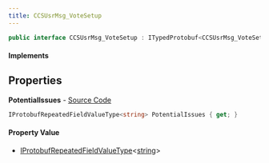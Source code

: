 ```yaml
---
title: CCSUsrMsg_VoteSetup
---
```


```csharp
public interface CCSUsrMsg_VoteSetup : ITypedProtobuf<CCSUsrMsg_VoteSetup>, INativeHandle, INetMessage<CCSUsrMsg_VoteSetup>, IDisposable
```

#### Implements

## Properties

**PotentialIssues** - [Source Code](https://github.com/swiftly-solution/swiftlys2/blob/main/managed/src/SwiftlyS2.Generated/Protobufs/Interfaces/CCSUsrMsg_VoteSetup.cs#L18)

```csharp
IProtobufRepeatedFieldValueType<string> PotentialIssues { get; }
```

#### Property Value

- [IProtobufRepeatedFieldValueType](/docs/api/shared/netmessages/iprotobufrepeatedfieldvaluetype-1)<[string](https://learn.microsoft.com/dotnet/api/system.string)>

